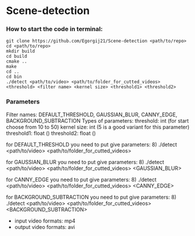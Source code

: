 # Scene-detection

### How to start the code in terminal:

 ```
 git clone https://github.com/Egorgij21/Scene-detection <path/to/repo>
 cd <path/to/repo>
 mkdir build
 cd build
 cmake ..
 make
 cd ..
 cd bin
 ./detect <path/to/video> <path/to/folder_for_cutted_videos> <threshold> <filter name> <kernel size> <threshold1> <threshold2>
 ```
  
### Parameters
  
Filter names:     DEFAULT_THRESHOLD,
                  GAUSSIAN_BLUR,
                  CANNY_EDGE,
                  BACKGROUND_SUBTRACTION
Types of parameters:
                  threshold: int     (for start choose from 10 to 50)
                  kernel size: int   (5 is a good variant for this parameter)
                  threshold1: float  ()
                  threshold2: float  ()

for DEFAULT_THRESHOLD you need to put give parameters:
8) ./detect <path/to/video> <path/to/folder_for_cutted_videos> <threshold>
  
for GAUSSIAN_BLUR you need to put give parameters:
8) ./detect <path/to/video> <path/to/folder_for_cutted_videos> <threshold> <GAUSSIAN_BLUR> <kernel size>
  
for CANNY_EDGE you need to put give parameters:
8) ./detect <path/to/video> <path/to/folder_for_cutted_videos> <threshold> <CANNY_EDGE> <threshold1> <threshold2>
  
for BACKGROUND_SUBTRACTION you need to put give parameters:
8) ./detect <path/to/video> <path/to/folder_for_cutted_videos> <threshold> <BACKGROUND_SUBTRACTION>
  
* input video formats: mp4
* output video formats: avi
